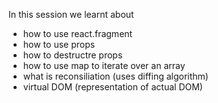 In this session we learnt about
  - how to use react.fragment
  - how to use props
  - how to destructre props 
  - how to use map to iterate over an array
  - what is reconsiliation (uses diffing algorithm)
  - virtual DOM (representation of actual DOM)
